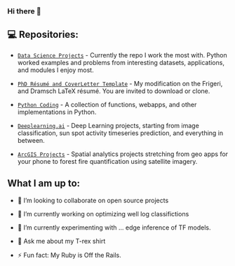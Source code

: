 ### Hi there 👋

## 💻 Repositories:

* [`Data Science Projects`](https://github.com/ChristianHallerX/DataScienceProjects) - Currently the repo I work the most with. Python worked examples and problems from interesting datasets, applications, and modules I enjoy most.

* [`PhD Résumé and CoverLetter Template`](https://github.com/ChristianHallerX/PhD_Resume_and_CoverLetter_Template) - My modification on the Frigeri, and Dramsch LaTeX résumé. You are invited to download or clone.

* [`Python Coding`](https://github.com/ChristianHallerX/Python_Coding) - A collection of functions, webapps, and other implementations in Python.

* [`Deeplearning.ai`](https://github.com/ChristianHallerX/Deeplearning.ai) - Deep Learning projects, starting from image classification, sun spot activity timeseries prediction, and everything in between.

* [`ArcGIS Projects`](https://github.com/ChristianHallerX/ArcGIS_Projects) - Spatial analytics projects stretching from geo apps for your phone to forest fire quantification using satellite imagery.

## What I am up to:

- 👯 I’m looking to collaborate on open source projects

- 🔭 I’m currently working on optimizing well log classifictions

- 🧪 I’m currently experimenting with ... edge inference of TF models.

- 💬 Ask me about my T-rex shirt

- ⚡ Fun fact: My Ruby is Off the Rails.

<!--
**ChristianHallerX/ChristianHallerX** is a ✨ _special_ ✨ repository because its `README.md` (this file) appears on your GitHub profile.

Here are some ideas to get you started:

- 🔭 I’m currently working on ...
- 🌱 I’m currently learning ...
- 👯 I’m looking to collaborate on ...
- 🤔 I’m looking for help with ...
- 💬 Ask me about ...
- 📫 How to reach me: ...
- 😄 Pronouns: ...
- ⚡ Fun fact: ...
-->
